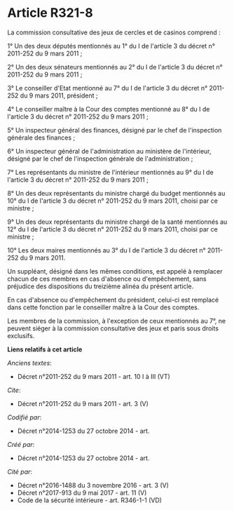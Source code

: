 # Article R321-8

La commission consultative des jeux de cercles et de casinos comprend :

1° Un des deux députés mentionnés au 1° du I de l'article 3 du décret n° 2011-252 du 9 mars 2011 ;

2° Un des deux sénateurs mentionnés au 2° du I de l'article 3 du décret n° 2011-252 du 9 mars 2011 ;

3° Le conseiller d'Etat mentionné au 7° du I de l'article 3 du décret n° 2011-252 du 9 mars 2011, président ;

4° Le conseiller maître à la Cour des comptes mentionné au 8° du I de l'article 3 du décret n° 2011-252 du 9 mars 2011 ;

5° Un inspecteur général des finances, désigné par le chef de l'inspection générale des finances ;

6° Un inspecteur général de l'administration au ministère de l'intérieur, désigné par le chef de l'inspection générale de
l'administration ;

7° Les représentants du ministre de l'intérieur mentionnés au 9° du I de l'article 3 du décret n° 2011-252 du 9 mars 2011 ;

8° Un des deux représentants du ministre chargé du budget mentionnés au 10° du I de l'article 3 du décret n° 2011-252 du 9
mars 2011, choisi par ce ministre ;

9° Un des deux représentants du ministre chargé de la santé mentionnés au 12° du I de l'article 3 du décret n° 2011-252 du 9
mars 2011, choisi par ce ministre ;

10° Les deux maires mentionnés au 3° du I de l'article 3 du décret n° 2011-252 du 9 mars 2011.

Un suppléant, désigné dans les mêmes conditions, est appelé à remplacer chacun de ces membres en cas d'absence ou
d'empêchement, sans préjudice des dispositions du treizième alinéa du présent article.

En cas d'absence ou d'empêchement du président, celui-ci est remplacé dans cette fonction par le conseiller maître à la Cour
des comptes.

Les membres de la commission, à l'exception de ceux mentionnés au 7°, ne peuvent siéger à la commission consultative des jeux
et paris sous droits exclusifs.

**Liens relatifs à cet article**

_Anciens textes_:

  - Décret n°2011-252 du 9 mars 2011 - art. 10 I à III (VT)

_Cite_:

  - Décret n°2011-252  du 9 mars 2011 - art. 3 (V)

_Codifié par_:

  - Décret n°2014-1253 du 27 octobre 2014 - art.

_Créé par_:

  - Décret n°2014-1253 du 27 octobre 2014 - art.

_Cité par_:

  - Décret n°2016-1488 du 3 novembre 2016 - art. 3 (V)
  - Décret n°2017-913 du 9 mai 2017 - art. 11 (V)
  - Code de la sécurité intérieure - art. R346-1-1 (VD)
